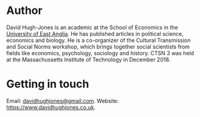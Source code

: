
# Author

David Hugh-Jones is an academic at the School of Economics in the
[University of East Anglia](https://www.uea.ac.uk). He has published articles
in political science, economics and biology. He is a co-organizer of the 
Cultural Transmission and Social Norms workshop, which brings together social
scientists from fields like economics, psychology, sociology and history. 
CTSN 3 was held at the Massachussetts Institute of Technology in December 2018.

# Getting in touch

Email: <davidhughjones@gmail.com>.
Website: <https://www.davidhughjones.co.uk>.
